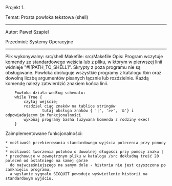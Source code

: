 Projekt 1.

Temat: Prosta powłoka tekstowa (shell)

**************************************************************************************************************************************

Autor: Paweł Szapiel 

Przedmiot: Systemy Operacyjne 
_______________________________________________________________________________________________________________________________________


Plik wykonywalny: src/shell
Makefile: src/Makefile
Opis:   Program wczytuje komendy ze standardowego wejścia lub z pliku, w którym w pierwszej linii widnieje "#![PATH_TO_SHELL]".
        Skrypty z poza programu nie są obsługiwane. Powłoka obsługuje wszystkie programy z katalogu /bin oraz dowolną liczbę argumentów 
        pisanych łącznie lub rozdzielnie. Każdą komendę należy zatwierdzić znakiem końca linii. 
        
        Powłoka działa według schematu: 
        while True {
            czytaj wejście;
            rozdziel ciąg znaków na tablice stringów 
                    tutaj obsługa znaków { '|', '>>', '&'} i odpowiadającym im funkcjonalności
            wykonaj programy basha (używana komenda z rodziny exec)
        }  

Zaimplementowane funkcjonalności:

    * możliwość przekierowania standardowego wyjścia polecenia przy pomocy »
    * możliwość tworzenia potoków o dowolnej długości przy pomocy znaku |
    * przechowuje w zewnętrznym pliku w katalogu /src dokładną treść 20 poleceń od ostatniego na samej górze
      do najwcześniejszego na samym dole - historia nie jest czyszczona po zamknięciu programu,
      a wysłanie sygnału SIGQUIT powoduje wyświetlenie historii na standardowym wyjściu.



                        
                



